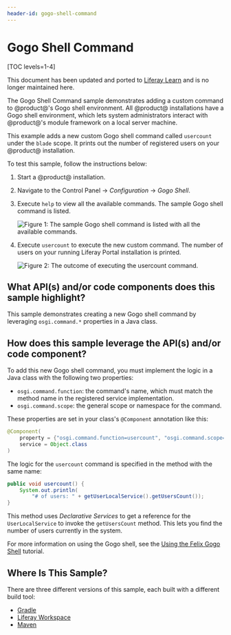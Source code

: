 ```yaml
---
header-id: gogo-shell-command
---
```


# Gogo Shell Command

[TOC levels=1-4]

<aside class="alert alert-info">
  <span class="wysiwyg-color-blue120"> This document has been updated and ported to <a href="https://learn.liferay.com/dxp/latest/en/liferay-internals/fundamentals/using-the-gogo-shell/using-the-gogo-shell.html">Liferay Learn</a> and is no longer maintained here.</span>
</aside>

The Gogo Shell Command sample demonstrates adding a custom command to
@product@'s Gogo shell environment. All @product@ installations have a Gogo
shell environment, which lets system administrators interact with @product@'s
module framework on a local server machine.

This example adds a new custom Gogo shell command called `usercount` under the
`blade` scope. It prints out the number of registered users on your @product@
installation.

To test this sample, follow the instructions below:

1.  Start a @product@ installation.
2.  Navigate to the Control Panel &rarr; *Configuration* &rarr; *Gogo Shell*.
3.  Execute `help` to view all the available commands. The sample Gogo shell
    command is listed.

    ![Figure 1: The sample Gogo shell command is listed with all the available commands.](../../../images/gogo-shell-1.png)

4.  Execute `usercount` to execute the new custom command. The number of users
    on your running Liferay Portal installation is printed.

    ![Figure 2: The outcome of executing the `usercount` command.](../../../images/gogo-shell-2.png)

## What API(s) and/or code components does this sample highlight?

This sample demonstrates creating a new Gogo shell command by leveraging
`osgi.command.*` properties in a Java class.

## How does this sample leverage the API(s) and/or code component?

To add this new Gogo shell command, you must implement the logic in a Java
class with the following two properties:

- `osgi.command.function`: the command's name, which must match the method name
   in the registered service implementation.
- `osgi.command.scope`: the general scope or namespace for the command.

These properties are set in your class's `@Component` annotation like this:

```java
@Component(
    property = {"osgi.command.function=usercount", "osgi.command.scope=blade"},
    service = Object.class
)
```

The logic for the `usercount` command is specified in the method with the same
name:

```java
public void usercount() {
    System.out.println(
        "# of users: " + getUserLocalService().getUsersCount());
}
```

This method uses *Declarative Services* to get a reference for the
`UserLocalService` to invoke the `getUsersCount` method. This lets you find the
number of users currently in the system.

For more information on using the Gogo shell, see the
[Using the Felix Gogo Shell](/docs/7-2/customization/-/knowledge_base/c/using-the-felix-gogo-shell)
tutorial.

## Where Is This Sample?

There are three different versions of this sample, each built with a different
build tool:

- [Gradle](https://github.com/liferay/liferay-blade-samples/tree/7.2/gradle/extensions/gogo)
- [Liferay Workspace](https://github.com/liferay/liferay-blade-samples/tree/7.2/liferay-workspace/extensions/gogo)
- [Maven](https://github.com/liferay/liferay-blade-samples/tree/7.2/maven/extensions/gogo)
